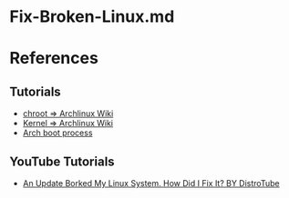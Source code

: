 # Fix-Broken-Linux.md

# References

## Tutorials

* [chroot => Archlinux Wiki](https://wiki.archlinux.org/title/Chroot)
* [Kernel => Archlinux Wiki](https://wiki.archlinux.org/title/Kernel)
* [Arch boot process](https://wiki.archlinux.org/title/Arch_boot_process)

## YouTube Tutorials

* [An Update Borked My Linux System. How Did I Fix It? BY DistroTube](https://www.youtube.com/watch?v=tTS2KVCJ-MQ)
